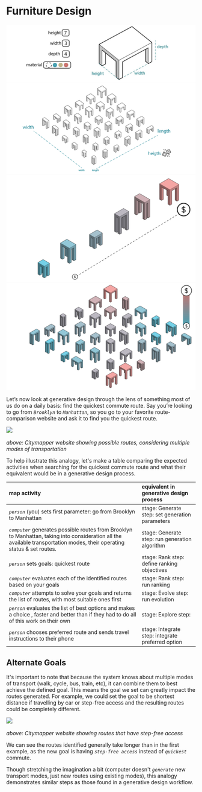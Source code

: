 # Furniture Design

![](../../../.gitbook/assets/furn1%20%281%29.jpg) ![](../../../.gitbook/assets/furn2.png) ![](../../../.gitbook/assets/furn3.jpg) ![](../../../.gitbook/assets/furn4.jpg)

Let’s now look at generative design through the lens of something most of us do on a daily basis: find the quickest commute route. Say you’re looking to go from _`Brooklyn`_ to _`Manhattan`_, so you go to your favorite route-comparison website and ask it to find you the quickest route.

![](https://github.com/martinstacey/RefineryPrimer/tree/68114010e71ee71593ee7a1a6f60fef18e3e2dd5/01-introduction/01-02_generative-design/.gitbook/assets/citymapper-brooklyn-to-manhattan.jpg)

_above: Citymapper website showing possible routes, considering multiple modes of transportation_

To help illustrate this analogy, let's make a table comparing the expected activities when searching for the quickest commute route and what their equivalent would be in a generative design process.

| map activity | equivalent in generative design process |
| :--- | :--- |
| _`person`_ \(you\) sets first parameter: go from Brooklyn to Manhattan | stage: Generate  step: set generation parameters |
| _`computer`_ generates possible routes from Brooklyn to Manhattan,  taking into consideration all the available transportation modes, their operating status & set routes. | stage: Generate  step: run generation algorithm |
| _`person`_ sets goals: quickest route | stage: Rank  step: define ranking objectives |
| _`computer`_ evaluates each of the identified routes based on your goals | stage: Rank  step: run ranking |
| _`computer`_ attempts to solve your goals and returns the list of routes,  with most suitable ones first | stage: Evolve  step: run evolution |
| _`person`_ evaluates the list of best options and makes a choice , faster and better than if they had to do all of this work on their own | stage: Explore  step: |
| _`person`_ chooses preferred route and sends travel instructions to their phone | stage: Integrate   step: integrate preferred option |

## Alternate Goals

It's important to note that because the system knows about multiple modes of transport \(walk, cycle, bus, train, etc\), it can combine them to best achieve the defined goal. This means the goal we set can greatly impact the routes generated. For example, we could set the goal to be shortest distance if travelling by car or step-free access and the resulting routes could be completely different.

![](https://github.com/martinstacey/RefineryPrimer/tree/68114010e71ee71593ee7a1a6f60fef18e3e2dd5/01-introduction/01-02_generative-design/.gitbook/assets/citymapper-alternate-goals.jpg)

_above: Citymapper website showing routes that have step-free access_

We can see the routes identified generally take longer than in the first example, as the new goal is having _`step-free access`_ instead of _`quickest`_ commute.

Though stretching the imagination a bit \(computer doesn't _`generate`_ new transport modes, just new routes using existing modes\), this analogy demonstrates similar steps as those found in a generative design workflow.

